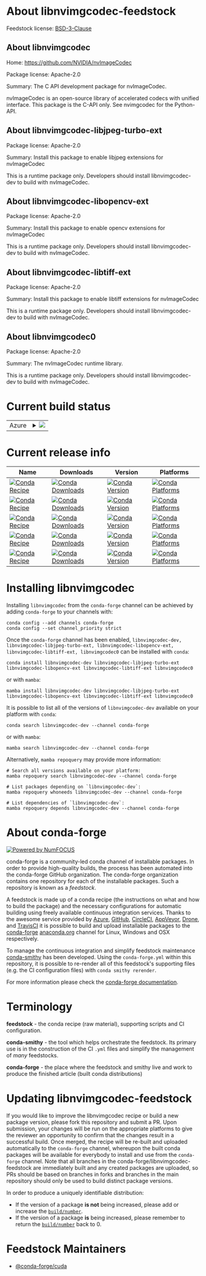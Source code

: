 About libnvimgcodec-feedstock
=============================

Feedstock license: [BSD-3-Clause](https://github.com/conda-forge/libnvimgcodec-feedstock/blob/main/LICENSE.txt)


About libnvimgcodec
-------------------

Home: https://github.com/NVIDIA/nvImageCodec

Package license: Apache-2.0

Summary: The C API development package for nvImageCodec.

nvImageCodec is an open-source library of accelerated codecs with unified interface. This package is the C-API only. See nvimgcodec for the Python-API.


About libnvimgcodec-libjpeg-turbo-ext
-------------------------------------



Package license: Apache-2.0

Summary: Install this package to enable libjpeg extensions for nvImageCodec

This is a runtime package only. Developers should install libnvimgcodec-dev to build with nvImageCodec.

About libnvimgcodec-libopencv-ext
---------------------------------



Package license: Apache-2.0

Summary: Install this package to enable opencv extensions for nvImageCodec

This is a runtime package only. Developers should install libnvimgcodec-dev to build with nvImageCodec.

About libnvimgcodec-libtiff-ext
-------------------------------



Package license: Apache-2.0

Summary: Install this package to enable libtiff extensions for nvImageCodec

This is a runtime package only. Developers should install libnvimgcodec-dev to build with nvImageCodec.

About libnvimgcodec0
--------------------



Package license: Apache-2.0

Summary: The nvImageCodec runtime library.

This is a runtime package only. Developers should install libnvimgcodec-dev to build with nvImageCodec.

Current build status
====================


<table>
    
  <tr>
    <td>Azure</td>
    <td>
      <details>
        <summary>
          <a href="https://dev.azure.com/conda-forge/feedstock-builds/_build/latest?definitionId=25430&branchName=main">
            <img src="https://dev.azure.com/conda-forge/feedstock-builds/_apis/build/status/libnvimgcodec-feedstock?branchName=main">
          </a>
        </summary>
        <table>
          <thead><tr><th>Variant</th><th>Status</th></tr></thead>
          <tbody><tr>
              <td>linux_64_c_compiler_version11cuda_compilernvcccuda_compiler_version11.8cxx_compiler_version11</td>
              <td>
                <a href="https://dev.azure.com/conda-forge/feedstock-builds/_build/latest?definitionId=25430&branchName=main">
                  <img src="https://dev.azure.com/conda-forge/feedstock-builds/_apis/build/status/libnvimgcodec-feedstock?branchName=main&jobName=linux&configuration=linux%20linux_64_c_compiler_version11cuda_compilernvcccuda_compiler_version11.8cxx_compiler_version11" alt="variant">
                </a>
              </td>
            </tr><tr>
              <td>linux_64_c_compiler_version13cuda_compilercuda-nvcccuda_compiler_version12.6cxx_compiler_version13</td>
              <td>
                <a href="https://dev.azure.com/conda-forge/feedstock-builds/_build/latest?definitionId=25430&branchName=main">
                  <img src="https://dev.azure.com/conda-forge/feedstock-builds/_apis/build/status/libnvimgcodec-feedstock?branchName=main&jobName=linux&configuration=linux%20linux_64_c_compiler_version13cuda_compilercuda-nvcccuda_compiler_version12.6cxx_compiler_version13" alt="variant">
                </a>
              </td>
            </tr><tr>
              <td>win_64_cuda_compilercuda-nvcccuda_compiler_version12.6</td>
              <td>
                <a href="https://dev.azure.com/conda-forge/feedstock-builds/_build/latest?definitionId=25430&branchName=main">
                  <img src="https://dev.azure.com/conda-forge/feedstock-builds/_apis/build/status/libnvimgcodec-feedstock?branchName=main&jobName=win&configuration=win%20win_64_cuda_compilercuda-nvcccuda_compiler_version12.6" alt="variant">
                </a>
              </td>
            </tr><tr>
              <td>win_64_cuda_compilernvcccuda_compiler_version11.8</td>
              <td>
                <a href="https://dev.azure.com/conda-forge/feedstock-builds/_build/latest?definitionId=25430&branchName=main">
                  <img src="https://dev.azure.com/conda-forge/feedstock-builds/_apis/build/status/libnvimgcodec-feedstock?branchName=main&jobName=win&configuration=win%20win_64_cuda_compilernvcccuda_compiler_version11.8" alt="variant">
                </a>
              </td>
            </tr>
          </tbody>
        </table>
      </details>
    </td>
  </tr>
</table>

Current release info
====================

| Name | Downloads | Version | Platforms |
| --- | --- | --- | --- |
| [![Conda Recipe](https://img.shields.io/badge/recipe-libnvimgcodec--dev-green.svg)](https://anaconda.org/conda-forge/libnvimgcodec-dev) | [![Conda Downloads](https://img.shields.io/conda/dn/conda-forge/libnvimgcodec-dev.svg)](https://anaconda.org/conda-forge/libnvimgcodec-dev) | [![Conda Version](https://img.shields.io/conda/vn/conda-forge/libnvimgcodec-dev.svg)](https://anaconda.org/conda-forge/libnvimgcodec-dev) | [![Conda Platforms](https://img.shields.io/conda/pn/conda-forge/libnvimgcodec-dev.svg)](https://anaconda.org/conda-forge/libnvimgcodec-dev) |
| [![Conda Recipe](https://img.shields.io/badge/recipe-libnvimgcodec--libjpeg--turbo--ext-green.svg)](https://anaconda.org/conda-forge/libnvimgcodec-libjpeg-turbo-ext) | [![Conda Downloads](https://img.shields.io/conda/dn/conda-forge/libnvimgcodec-libjpeg-turbo-ext.svg)](https://anaconda.org/conda-forge/libnvimgcodec-libjpeg-turbo-ext) | [![Conda Version](https://img.shields.io/conda/vn/conda-forge/libnvimgcodec-libjpeg-turbo-ext.svg)](https://anaconda.org/conda-forge/libnvimgcodec-libjpeg-turbo-ext) | [![Conda Platforms](https://img.shields.io/conda/pn/conda-forge/libnvimgcodec-libjpeg-turbo-ext.svg)](https://anaconda.org/conda-forge/libnvimgcodec-libjpeg-turbo-ext) |
| [![Conda Recipe](https://img.shields.io/badge/recipe-libnvimgcodec--libopencv--ext-green.svg)](https://anaconda.org/conda-forge/libnvimgcodec-libopencv-ext) | [![Conda Downloads](https://img.shields.io/conda/dn/conda-forge/libnvimgcodec-libopencv-ext.svg)](https://anaconda.org/conda-forge/libnvimgcodec-libopencv-ext) | [![Conda Version](https://img.shields.io/conda/vn/conda-forge/libnvimgcodec-libopencv-ext.svg)](https://anaconda.org/conda-forge/libnvimgcodec-libopencv-ext) | [![Conda Platforms](https://img.shields.io/conda/pn/conda-forge/libnvimgcodec-libopencv-ext.svg)](https://anaconda.org/conda-forge/libnvimgcodec-libopencv-ext) |
| [![Conda Recipe](https://img.shields.io/badge/recipe-libnvimgcodec--libtiff--ext-green.svg)](https://anaconda.org/conda-forge/libnvimgcodec-libtiff-ext) | [![Conda Downloads](https://img.shields.io/conda/dn/conda-forge/libnvimgcodec-libtiff-ext.svg)](https://anaconda.org/conda-forge/libnvimgcodec-libtiff-ext) | [![Conda Version](https://img.shields.io/conda/vn/conda-forge/libnvimgcodec-libtiff-ext.svg)](https://anaconda.org/conda-forge/libnvimgcodec-libtiff-ext) | [![Conda Platforms](https://img.shields.io/conda/pn/conda-forge/libnvimgcodec-libtiff-ext.svg)](https://anaconda.org/conda-forge/libnvimgcodec-libtiff-ext) |
| [![Conda Recipe](https://img.shields.io/badge/recipe-libnvimgcodec0-green.svg)](https://anaconda.org/conda-forge/libnvimgcodec0) | [![Conda Downloads](https://img.shields.io/conda/dn/conda-forge/libnvimgcodec0.svg)](https://anaconda.org/conda-forge/libnvimgcodec0) | [![Conda Version](https://img.shields.io/conda/vn/conda-forge/libnvimgcodec0.svg)](https://anaconda.org/conda-forge/libnvimgcodec0) | [![Conda Platforms](https://img.shields.io/conda/pn/conda-forge/libnvimgcodec0.svg)](https://anaconda.org/conda-forge/libnvimgcodec0) |

Installing libnvimgcodec
========================

Installing `libnvimgcodec` from the `conda-forge` channel can be achieved by adding `conda-forge` to your channels with:

```
conda config --add channels conda-forge
conda config --set channel_priority strict
```

Once the `conda-forge` channel has been enabled, `libnvimgcodec-dev, libnvimgcodec-libjpeg-turbo-ext, libnvimgcodec-libopencv-ext, libnvimgcodec-libtiff-ext, libnvimgcodec0` can be installed with `conda`:

```
conda install libnvimgcodec-dev libnvimgcodec-libjpeg-turbo-ext libnvimgcodec-libopencv-ext libnvimgcodec-libtiff-ext libnvimgcodec0
```

or with `mamba`:

```
mamba install libnvimgcodec-dev libnvimgcodec-libjpeg-turbo-ext libnvimgcodec-libopencv-ext libnvimgcodec-libtiff-ext libnvimgcodec0
```

It is possible to list all of the versions of `libnvimgcodec-dev` available on your platform with `conda`:

```
conda search libnvimgcodec-dev --channel conda-forge
```

or with `mamba`:

```
mamba search libnvimgcodec-dev --channel conda-forge
```

Alternatively, `mamba repoquery` may provide more information:

```
# Search all versions available on your platform:
mamba repoquery search libnvimgcodec-dev --channel conda-forge

# List packages depending on `libnvimgcodec-dev`:
mamba repoquery whoneeds libnvimgcodec-dev --channel conda-forge

# List dependencies of `libnvimgcodec-dev`:
mamba repoquery depends libnvimgcodec-dev --channel conda-forge
```


About conda-forge
=================

[![Powered by
NumFOCUS](https://img.shields.io/badge/powered%20by-NumFOCUS-orange.svg?style=flat&colorA=E1523D&colorB=007D8A)](https://numfocus.org)

conda-forge is a community-led conda channel of installable packages.
In order to provide high-quality builds, the process has been automated into the
conda-forge GitHub organization. The conda-forge organization contains one repository
for each of the installable packages. Such a repository is known as a *feedstock*.

A feedstock is made up of a conda recipe (the instructions on what and how to build
the package) and the necessary configurations for automatic building using freely
available continuous integration services. Thanks to the awesome service provided by
[Azure](https://azure.microsoft.com/en-us/services/devops/), [GitHub](https://github.com/),
[CircleCI](https://circleci.com/), [AppVeyor](https://www.appveyor.com/),
[Drone](https://cloud.drone.io/welcome), and [TravisCI](https://travis-ci.com/)
it is possible to build and upload installable packages to the
[conda-forge](https://anaconda.org/conda-forge) [anaconda.org](https://anaconda.org/)
channel for Linux, Windows and OSX respectively.

To manage the continuous integration and simplify feedstock maintenance
[conda-smithy](https://github.com/conda-forge/conda-smithy) has been developed.
Using the ``conda-forge.yml`` within this repository, it is possible to re-render all of
this feedstock's supporting files (e.g. the CI configuration files) with ``conda smithy rerender``.

For more information please check the [conda-forge documentation](https://conda-forge.org/docs/).

Terminology
===========

**feedstock** - the conda recipe (raw material), supporting scripts and CI configuration.

**conda-smithy** - the tool which helps orchestrate the feedstock.
                   Its primary use is in the construction of the CI ``.yml`` files
                   and simplify the management of *many* feedstocks.

**conda-forge** - the place where the feedstock and smithy live and work to
                  produce the finished article (built conda distributions)


Updating libnvimgcodec-feedstock
================================

If you would like to improve the libnvimgcodec recipe or build a new
package version, please fork this repository and submit a PR. Upon submission,
your changes will be run on the appropriate platforms to give the reviewer an
opportunity to confirm that the changes result in a successful build. Once
merged, the recipe will be re-built and uploaded automatically to the
`conda-forge` channel, whereupon the built conda packages will be available for
everybody to install and use from the `conda-forge` channel.
Note that all branches in the conda-forge/libnvimgcodec-feedstock are
immediately built and any created packages are uploaded, so PRs should be based
on branches in forks and branches in the main repository should only be used to
build distinct package versions.

In order to produce a uniquely identifiable distribution:
 * If the version of a package **is not** being increased, please add or increase
   the [``build/number``](https://docs.conda.io/projects/conda-build/en/latest/resources/define-metadata.html#build-number-and-string).
 * If the version of a package **is** being increased, please remember to return
   the [``build/number``](https://docs.conda.io/projects/conda-build/en/latest/resources/define-metadata.html#build-number-and-string)
   back to 0.

Feedstock Maintainers
=====================

* [@conda-forge/cuda](https://github.com/orgs/conda-forge/teams/cuda/)


